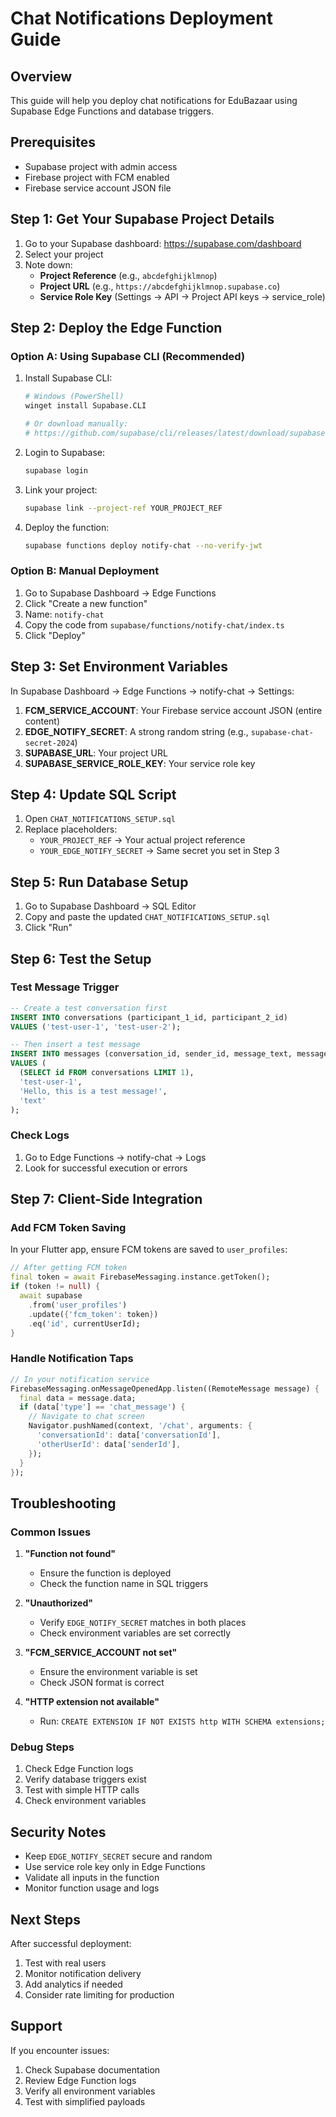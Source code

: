 # Chat Notifications Deployment Guide

## Overview
This guide will help you deploy chat notifications for EduBazaar using Supabase Edge Functions and database triggers.

## Prerequisites
- Supabase project with admin access
- Firebase project with FCM enabled
- Firebase service account JSON file

## Step 1: Get Your Supabase Project Details

1. Go to your Supabase dashboard: https://supabase.com/dashboard
2. Select your project
3. Note down:
   - **Project Reference** (e.g., `abcdefghijklmnop`)
   - **Project URL** (e.g., `https://abcdefghijklmnop.supabase.co`)
   - **Service Role Key** (Settings → API → Project API keys → service_role)

## Step 2: Deploy the Edge Function

### Option A: Using Supabase CLI (Recommended)

1. Install Supabase CLI:
   ```bash
   # Windows (PowerShell)
   winget install Supabase.CLI
   
   # Or download manually:
   # https://github.com/supabase/cli/releases/latest/download/supabase_windows_amd64.exe
   ```

2. Login to Supabase:
   ```bash
   supabase login
   ```

3. Link your project:
   ```bash
   supabase link --project-ref YOUR_PROJECT_REF
   ```

4. Deploy the function:
   ```bash
   supabase functions deploy notify-chat --no-verify-jwt
   ```

### Option B: Manual Deployment

1. Go to Supabase Dashboard → Edge Functions
2. Click "Create a new function"
3. Name: `notify-chat`
4. Copy the code from `supabase/functions/notify-chat/index.ts`
5. Click "Deploy"

## Step 3: Set Environment Variables

In Supabase Dashboard → Edge Functions → notify-chat → Settings:

1. **FCM_SERVICE_ACCOUNT**: Your Firebase service account JSON (entire content)
2. **EDGE_NOTIFY_SECRET**: A strong random string (e.g., `supabase-chat-secret-2024`)
3. **SUPABASE_URL**: Your project URL
4. **SUPABASE_SERVICE_ROLE_KEY**: Your service role key

## Step 4: Update SQL Script

1. Open `CHAT_NOTIFICATIONS_SETUP.sql`
2. Replace placeholders:
   - `YOUR_PROJECT_REF` → Your actual project reference
   - `YOUR_EDGE_NOTIFY_SECRET` → Same secret you set in Step 3

## Step 5: Run Database Setup

1. Go to Supabase Dashboard → SQL Editor
2. Copy and paste the updated `CHAT_NOTIFICATIONS_SETUP.sql`
3. Click "Run"

## Step 6: Test the Setup

### Test Message Trigger
```sql
-- Create a test conversation first
INSERT INTO conversations (participant_1_id, participant_2_id)
VALUES ('test-user-1', 'test-user-2');

-- Then insert a test message
INSERT INTO messages (conversation_id, sender_id, message_text, message_type)
VALUES (
  (SELECT id FROM conversations LIMIT 1),
  'test-user-1',
  'Hello, this is a test message!',
  'text'
);
```

### Check Logs
1. Go to Edge Functions → notify-chat → Logs
2. Look for successful execution or errors

## Step 7: Client-Side Integration

### Add FCM Token Saving
In your Flutter app, ensure FCM tokens are saved to `user_profiles`:

```dart
// After getting FCM token
final token = await FirebaseMessaging.instance.getToken();
if (token != null) {
  await supabase
    .from('user_profiles')
    .update({'fcm_token': token})
    .eq('id', currentUserId);
}
```

### Handle Notification Taps
```dart
// In your notification service
FirebaseMessaging.onMessageOpenedApp.listen((RemoteMessage message) {
  final data = message.data;
  if (data['type'] == 'chat_message') {
    // Navigate to chat screen
    Navigator.pushNamed(context, '/chat', arguments: {
      'conversationId': data['conversationId'],
      'otherUserId': data['senderId'],
    });
  }
});
```

## Troubleshooting

### Common Issues

1. **"Function not found"**
   - Ensure the function is deployed
   - Check the function name in SQL triggers

2. **"Unauthorized"**
   - Verify `EDGE_NOTIFY_SECRET` matches in both places
   - Check environment variables are set correctly

3. **"FCM_SERVICE_ACCOUNT not set"**
   - Ensure the environment variable is set
   - Check JSON format is correct

4. **"HTTP extension not available"**
   - Run: `CREATE EXTENSION IF NOT EXISTS http WITH SCHEMA extensions;`

### Debug Steps

1. Check Edge Function logs
2. Verify database triggers exist
3. Test with simple HTTP calls
4. Check environment variables

## Security Notes

- Keep `EDGE_NOTIFY_SECRET` secure and random
- Use service role key only in Edge Functions
- Validate all inputs in the function
- Monitor function usage and logs

## Next Steps

After successful deployment:
1. Test with real users
2. Monitor notification delivery
3. Add analytics if needed
4. Consider rate limiting for production

## Support

If you encounter issues:
1. Check Supabase documentation
2. Review Edge Function logs
3. Verify all environment variables
4. Test with simplified payloads 